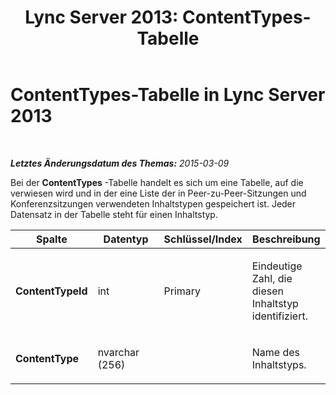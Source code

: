 ﻿---
title: 'Lync Server 2013: ContentTypes-Tabelle'
TOCTitle: ContentTypes-Tabelle
ms:assetid: e3e38035-457c-4173-bdb9-d53a7420eba2
ms:mtpsurl: https://technet.microsoft.com/de-de/library/Gg399007(v=OCS.15)
ms:contentKeyID: 49295699
ms.date: 05/19/2016
mtps_version: v=OCS.15
ms.translationtype: HT
---

# ContentTypes-Tabelle in Lync Server 2013

 

_**Letztes Änderungsdatum des Themas:** 2015-03-09_

Bei der **ContentTypes** -Tabelle handelt es sich um eine Tabelle, auf die verwiesen wird und in der eine Liste der in Peer-zu-Peer-Sitzungen und Konferenzsitzungen verwendeten Inhaltstypen gespeichert ist. Jeder Datensatz in der Tabelle steht für einen Inhaltstyp.


<table>
<colgroup>
<col style="width: 25%" />
<col style="width: 25%" />
<col style="width: 25%" />
<col style="width: 25%" />
</colgroup>
<thead>
<tr class="header">
<th>Spalte</th>
<th>Datentyp</th>
<th>Schlüssel/Index</th>
<th>Beschreibung</th>
</tr>
</thead>
<tbody>
<tr class="odd">
<td><p><strong>ContentTypeId</strong></p></td>
<td><p>int</p></td>
<td><p>Primary</p></td>
<td><p>Eindeutige Zahl, die diesen Inhaltstyp identifiziert.</p></td>
</tr>
<tr class="even">
<td><p><strong>ContentType</strong></p></td>
<td><p>nvarchar (256)</p></td>
<td> </td>
<td><p>Name des Inhaltstyps.</p></td>
</tr>
</tbody>
</table>

